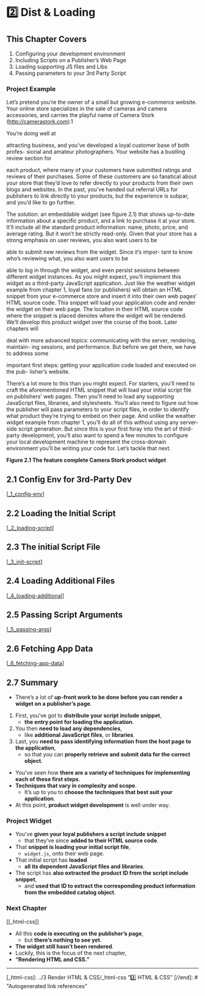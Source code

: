 # 2️⃣ Dist & Loading

## **This Chapter Covers**

1. Configuring your development environment
2. Including Scripts on a Publisher’s Web Page
3. Loading supporting JS files and Libs
4. Passing parameters to your 3rd Party Script

### **Project Example**

Let’s pretend you’re the owner of a small but growing e-commerce website. Your
online store specializes in the sale of cameras and camera accessories, and carries
the playful name of Camera Stork (http://camerastork.com).1

You’re doing well at

attracting business, and you’ve developed a loyal customer base of both profes-
sional and amateur photographers. Your website has a bustling review section for

each product, where many of your customers have submitted ratings and reviews of
their purchases.
Some of these customers are so fanatical about your store that they’d love to
refer directly to your products from their own blogs and websites. In the past,
you’ve handed out referral URLs for publishers to link directly to your products,
but the experience is subpar, and you’d like to go further.

The solution: an embeddable widget (see figure 2.1) that
shows up-to-date information about a specific product, and a
link to purchase it at your store. It’ll include all the standard
product information: name, photo, price, and average rating.
But it won’t be strictly read-only. Given that your store has a
strong emphasis on user reviews, you also want users to be

able to submit new reviews from the widget. Since it’s impor-
tant to know who’s reviewing what, you also want users to be

able to log in through the widget, and even persist sessions
between different widget instances.
As you might expect, you’ll implement this widget as a
third-party JavaScript application. Just like the weather widget
example from chapter 1, loyal fans (or publishers) will obtain
an HTML snippet from your e-commerce store and insert it
into their own web pages’ HTML source code. This snippet will load your application
code and render the widget on their web page. The location in their HTML source
code where the snippet is placed denotes where the widget will be rendered.
We’ll develop this product widget over the course of the book. Later chapters will

deal with more advanced topics: communicating with the server, rendering, maintain-
ing sessions, and performance. But before we get there, we have to address some

important first steps: getting your application code loaded and executed on the pub-
lisher’s website.

There’s a lot more to this than you might expect. For starters, you’ll need to craft
the aforementioned HTML snippet that will load your initial script file on publishers’
web pages. Then you’ll need to load any supporting JavaScript files, libraries, and
stylesheets. You’ll also need to figure out how the publisher will pass parameters to
your script files, in order to identify what product they’re trying to embed on their
page. And unlike the weather widget example from chapter 1, you’ll do all of this
without using any server-side script generation.
But since this is your first foray into the art of third-party development, you’ll also
want to spend a few minutes to configure your local development machine to represent
the cross-domain environment you’ll be writing your code for. Let’s tackle that next.

**Figure 2.1 The feature complete Camera Stork product widget**

## **2.1 Config Env for 3rd-Party Dev**

[[_1_config-env]]

## **2.2 Loading the Initial Script**

[[_2_loading-script]]

## **2.3 The initial Script File**

[[_3_init-script]]

## **2.4 Loading Additional Files**

[[_4_loading-additional]]

## **2.5 Passing Script Arguments**

[[_5_passing-args]]

## **2.6 Fetching App Data**

[[_6_fetching-app-data]]

## **2.7 Summary**

- There’s a lot of **up-front work to be done before you can render a widget on a publisher’s page**.

1. First, you’ve got to **distribute your script include snippet**,
   - **the entry point for loading the application**.
2. You then **need to load any dependencies**,
   - like **additional JavaScript files**, or **libraries**.
3. Last, you **need to pass identifying information from the host page to the application**,
   - so that you can **properly retrieve and submit data for the correct object**.

- You’ve seen how **there are a variety of techniques for implementing each of these first steps**.
- **Techniques that vary in complexity and scope**.
  - It’s up to you to **choose the techniques that best suit your application**.
- At this point, **product widget development** is well under way.

### **Project Widget**

- You’ve **given your loyal publishers a script include snippet**
  - that they’ve since **added to their HTML source code**.
- That **snippet is loading your initial script file**,
  - `widget.js`, onto their web page.
- That initial script has **loaded**
  - **all its dependent JavaScript files and libraries**.
- The script has **also extracted the product ID from the script include snippet**,
  - and **used that ID to extract the corresponding product information from the embedded catalog object**.

### **Next Chapter**

[[_html-css]]

- All this **code is executing on the publisher’s page**,
  - but **there’s nothing to see yet**.
- **The widget still hasn’t been rendered**.
- Luckily, this is the focus of the next chapter,
- **“Rendering HTML and CSS.”**

---

[//begin]: # "Autogenerated link references for markdown compatibility"
[_1_config-env]: 1_config-env/_1_config-env "Config Env"
[_2_loading-script]: 2_loading-script/_2_loading-script "Loading Script"
[_3_init-script]: 3_init-script/_3_init-script "Init Script"
[_4_loading-additional]: 4_loading-additional/_4_loading-additional "Loading Additional Files"
[_5_passing-args]: 5_passing-args/_5_passing-args "Passing Args"
[_6_fetching-app-data]: 6_fetching-app-data/_6_fetching-app-data "Fetching App Data"
[_html-css]: ../3 Render HTML & CSS/_html-css "3️⃣ HTML & CSS"
[//end]: # "Autogenerated link references"
